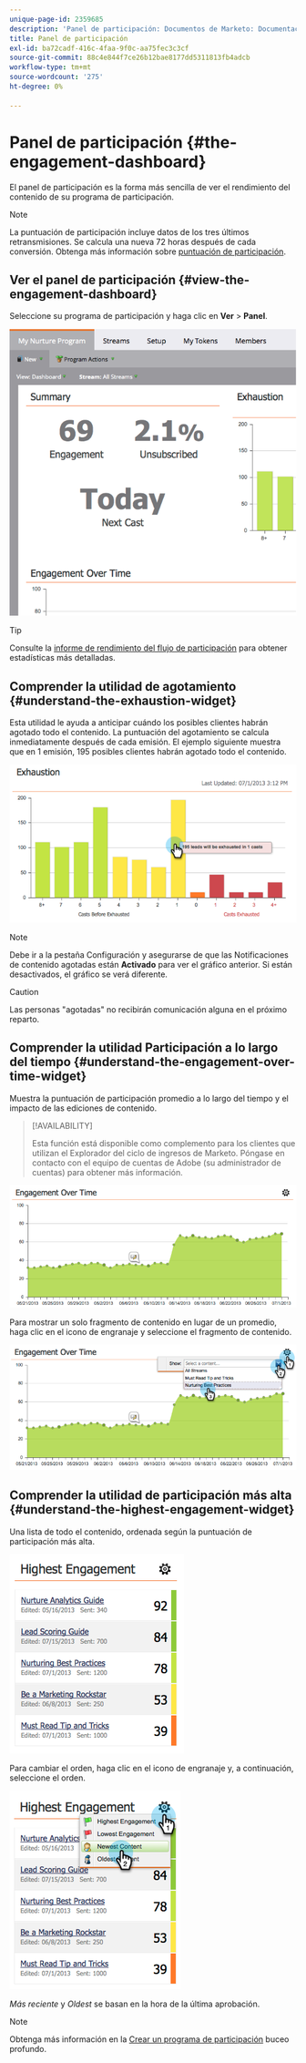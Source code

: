 ```yaml
---
unique-page-id: 2359685
description: 'Panel de participación: Documentos de Marketo: Documentación del producto'
title: Panel de participación
exl-id: ba72cadf-416c-4faa-9f0c-aa75fec3c3cf
source-git-commit: 88c4e844f7ce26b12bae8177dd5311813fb4adcb
workflow-type: tm+mt
source-wordcount: '275'
ht-degree: 0%

---
```


# Panel de participación {#the-engagement-dashboard}

El panel de participación es la forma más sencilla de ver el rendimiento del contenido de su programa de participación.

>[!NOTE]
>
>La puntuación de participación incluye datos de los tres últimos retransmisiones. Se calcula una nueva 72 horas después de cada conversión. Obtenga más información sobre [puntuación de participación](/help/marketo/product-docs/email-marketing/drip-nurturing/reports-and-notifications/understanding-the-engagement-score.md).

## Ver el panel de participación {#view-the-engagement-dashboard}

Seleccione su programa de participación y haga clic en **Ver** > **Panel**.

![](assets/image2014-9-15-16-3a42-3a41.png)

>[!TIP]
>
>Consulte la [informe de rendimiento del flujo de participación](/help/marketo/product-docs/email-marketing/drip-nurturing/reports-and-notifications/engagement-stream-performance-report.md) para obtener estadísticas más detalladas.

## Comprender la utilidad de agotamiento {#understand-the-exhaustion-widget}

Esta utilidad le ayuda a anticipar cuándo los posibles clientes habrán agotado todo el contenido. La puntuación del agotamiento se calcula inmediatamente después de cada emisión. El ejemplo siguiente muestra que en 1 emisión, 195 posibles clientes habrán agotado todo el contenido.

![](assets/image2014-9-15-16-3a45-3a10.png)

>[!NOTE]
>
>Debe ir a la pestaña Configuración y asegurarse de que las Notificaciones de contenido agotadas están **Activado** para ver el gráfico anterior. Si están desactivados, el gráfico se verá diferente.

>[!CAUTION]
>
>Las personas &quot;agotadas&quot; no recibirán comunicación alguna en el próximo reparto.

## Comprender la utilidad Participación a lo largo del tiempo {#understand-the-engagement-over-time-widget}

Muestra la puntuación de participación promedio a lo largo del tiempo y el impacto de las ediciones de contenido.

>[!AVAILABILITY]
>
>Esta función está disponible como complemento para los clientes que utilizan el Explorador del ciclo de ingresos de Marketo. Póngase en contacto con el equipo de cuentas de Adobe (su administrador de cuentas) para obtener más información.

![](assets/image2014-9-15-16-3a45-3a50.png)

Para mostrar un solo fragmento de contenido en lugar de un promedio, haga clic en el icono de engranaje y seleccione el fragmento de contenido.

![](assets/image2014-9-15-16-3a46-3a45.png)

## Comprender la utilidad de participación más alta {#understand-the-highest-engagement-widget}

Una lista de todo el contenido, ordenada según la puntuación de participación más alta.

![](assets/image2014-9-15-16-3a46-3a54.png)

Para cambiar el orden, haga clic en el icono de engranaje y, a continuación, seleccione el orden.

![](assets/image2014-9-15-16-3a46-3a58.png)

_Más reciente_ y _Oldest_ se basan en la hora de la última aprobación.

>[!NOTE]
>
>Obtenga más información en la [Crear un programa de participación](/help/marketo/product-docs/email-marketing/drip-nurturing/creating-an-engagement-program/create-an-engagement-program.md) buceo profundo.
